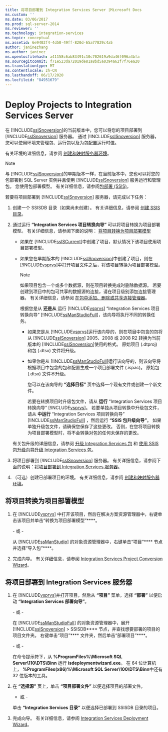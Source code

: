 ```yaml
---
title: 将项目部署到 Integration Services Server |Microsoft Docs
ms.custom: ''
ms.date: 03/06/2017
ms.prod: sql-server-2014
ms.reviewer: ''
ms.technology: integration-services
ms.topic: conceptual
ms.assetid: 6e9402f4-4d50-49ff-820d-65a77829c4a5
author: janinezhang
ms.author: janinez
ms.openlocfilehash: a41158c6ab83491c10c702619a9da46f096a4bfa
ms.sourcegitcommit: f71e523da72019de81a8bd5a0394a62f7f76ea20
ms.translationtype: MT
ms.contentlocale: zh-CN
ms.lasthandoff: 06/17/2020
ms.locfileid: "84951679"
---
```

# <a name="deploy-projects-to-integration-services-server"></a>Deploy Projects to Integration Services Server
  在 [!INCLUDE[ssISnoversion](../includes/ssisnoversion-md.md)]的当前版本中，您可以将您的项目部署到 [!INCLUDE[ssISnoversion](../includes/ssisnoversion-md.md)] 服务器。 通过 [!INCLUDE[ssISnoversion](../includes/ssisnoversion-md.md)] 服务器，您可以使用环境来管理包、运行包以及为包配置运行时值。  
  
 有关环境的详细信息，请参阅 [创建和映射服务器环境](../../2014/integration-services/create-and-map-a-server-environment.md)。  
  
> [!NOTE]  
>  与 [!INCLUDE[ssISnoversion](../includes/ssisnoversion-md.md)]的早期版本一样，在当前版本中，您也可以将您的包部署到 SQL Server 实例并且使用 [!INCLUDE[ssISnoversion](../includes/ssisnoversion-md.md)] 服务运行和管理包。 您使用包部署模型。 有关详细信息，请参阅[包部署 &#40;SSIS&#41;](packages/legacy-package-deployment-ssis.md)。  
  
 若要将项目部署到 [!INCLUDE[ssISnoversion](../includes/ssisnoversion-md.md)] 服务器，请完成以下任务：  
  
1.  创建一个 SSISDB 目录（如果尚未创建）。 有关详细信息，请参阅 [创建 SSIS 目录](catalog/ssis-catalog.md)。  
  
2.  通过运行 **“Integration Services 项目转换向导”** 可以将项目转换为项目部署模型。 有关详细信息，请参阅下面的说明： [将项目转换为项目部署模型](#convert)  
  
    -   如果在 [!INCLUDE[ssISCurrent](../includes/ssiscurrent-md.md)]中创建了项目，默认情况下该项目使用项目部署模型。  
  
    -   如果您在早期版本的 [!INCLUDE[ssISnoversion](../includes/ssisnoversion-md.md)]中创建了项目，则在 [!INCLUDE[vsprvs](../includes/vsprvs-md.md)]中打开项目文件之后，将该项目转换为项目部署模型。  
  
        > [!NOTE]  
        >  如果项目包含一个或多个数据源，则在项目转换完成时删除数据源。 若要创建到项目中的包可共享的数据源的连接，请在项目级别添加连接管理器。 有关详细信息，请参阅 [在包中添加、删除或共享连接管理器](../../2014/integration-services/add-delete-or-share-a-connection-manager-in-a-package.md)。  
  
         根据您是从 **还是从** 运行 [!INCLUDE[vsprvs](../includes/vsprvs-md.md)] “Integration Services 项目转换向导” [!INCLUDE[ssManStudioFull](../includes/ssmanstudiofull-md.md)]，该向导将执行不同的转换任务。  
  
        -   如果您是从 [!INCLUDE[vsprvs](../includes/vsprvs-md.md)]运行该向导的，则在项目中包含的包将从 [!INCLUDE[ssISnoversion](../includes/ssisnoversion-md.md)] 2005、2008 或 2008 R2 转换为当前版本的 [!INCLUDE[ssISnoversion](../includes/ssisnoversion-md.md)]使用的格式。 原始项目 (.dtproj) 和包 (.dtsx) 文件将升级。  
  
        -   如果你是从 [!INCLUDE[ssManStudioFull](../includes/ssmanstudiofull-md.md)]运行该向导的，则该向导将根据项目中包含的包和配置生成一个项目部署文件 (.ispac)。 原始包 (.dtsx) 文件不升级。  
  
             您可以在该向导的 **“选择目标”** 页中选择一个现有文件或创建一个新文件。  
  
             若要在转换项目时升级包文件，请从 **运行** “Integration Services 项目转换向导” [!INCLUDE[vsprvs](../includes/vsprvs-md.md)]。 若要单独从项目转换中升级包文件，请从 **中运行** “Integration Services 项目转换向导” [!INCLUDE[ssManStudioFull](../includes/ssmanstudiofull-md.md)] ，然后运行 **“SSIS 包升级向导”**。 如果单独升级包文件，请确保您保存了这些更改。 否则，在您将项目转换为项目部署模型时，将不会转换对包的任何未保存的更改。  
  
     有关包升级的详细信息，请参阅 [升级 Integration Services 包](install-windows/upgrade-integration-services-packages.md) 和 [使用 SSIS 包升级向导升级 Integration Services 包](install-windows/upgrade-integration-services-packages-using-the-ssis-package-upgrade-wizard.md)。  
  
3.  将项目部署到 [!INCLUDE[ssISnoversion](../includes/ssisnoversion-md.md)] 服务器。 有关详细信息，请参阅下面的说明：[将项目部署到 Integration Services 服务器](#deploy)。  
  
4.  （可选）创建已部署项目的环境。 有关详细信息，请参阅 [创建和映射服务器环境](../../2014/integration-services/create-and-map-a-server-environment.md)。  
  
##  <a name="to-convert-a-project-to-the-project-deployment-model"></a><a name="convert"></a>将项目转换为项目部署模型  
  
1.  在 [!INCLUDE[vsprvs](../includes/vsprvs-md.md)] 中打开该项目，然后在解决方案资源管理器中，右键单击该项目并单击“转换为项目部署模型”****。  
  
     \- 或 -  
  
     从 [!INCLUDE[ssManStudio](../includes/ssmanstudio-md.md)] 的对象资源管理器中，右键单击“项目”**** 节点并选择“导入包”****。  
  
2.  完成向导。 有关详细信息，请参阅 [Integration Services Project Conversion Wizard](../../2014/integration-services/integration-services-project-conversion-wizard.md)。  
  
##  <a name="to-deploy-a-project-to-the-integration-services-server"></a><a name="deploy"></a>将项目部署到 Integration Services 服务器  
  
1.  在 [!INCLUDE[vsprvs](../includes/vsprvs-md.md)]并打开项目，然后从 **“项目”** 菜单，选择 **“部署”** 以便启动 **“Integration Services 部署向导”**。  
  
     \- 或 -  
  
     在 [!INCLUDE[ssManStudioFull](../includes/ssmanstudiofull-md.md)] 的对象资源管理器中，展开 [!INCLUDE[ssISnoversion](../includes/ssisnoversion-md.md)] > SSISDB**** 节点，并查找想要部署的项目的项目文件夹。 右键单击“项目”**** 文件夹，然后单击“部署项目”****。  
  
     \- 或 -  
  
     在命令提示符下，从 **%ProgramFiles%\Microsoft SQL Server\110\DTS\Binn** 运行 **isdeploymentwizard.exe**。 在 64 位计算机上， **%ProgramFiles(x86)%\Microsoft SQL Server\100\DTS\Binn**中还有 32 位版本的工具。  
  
2.  在 **“选择源”** 页上，单击 **“项目部署文件”** 以便选择项目的部署文件。  
  
     - 或 -  
  
     单击 **“Integration Services 目录”** 以便选择已部署到 SSISDB 目录的项目。  
  
3.  完成向导。 有关详细信息，请参阅 [Integration Services Deployment Wizard](../../2014/integration-services/integration-services-deployment-wizard.md)。  
  
  
